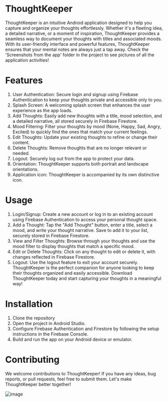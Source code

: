 # ThoughtKeeper
ThoughtKeeper is an intuitive Android application designed to help you capture and organize your thoughts effortlessly. Whether it's a fleeting idea, a detailed narrative, or a moment of inspiration, ThoughtKeeper provides a seamless way to document your thoughts with titles and associated moods. With its user-friendly interface and powerful features, ThoughtKeeper ensures that your mental notes are always just a tap away. Check the 'Screenshots from the app' folder in the project to see pictures of all the application activities!

# Features
1. User Authentication: Secure login and signup using Firebase Authentication to keep your thoughts private and accessible only to you.
2. Splash Screen: A welcoming splash screen that enhances the user experience as the app loads.
3. Add Thoughts: Easily add new thoughts with a title, mood selection, and a detailed narrative, all stored securely in Firebase Firestore.
4. Mood Filtering: Filter your thoughts by mood (None, Happy, Sad, Angry, Excited) to quickly find the ones that match your current feelings.
5. Edit Thoughts: Update your existing thoughts to refine or change their content.
6. Delete Thoughts: Remove thoughts that are no longer relevant or needed.
7. Logout: Securely log out from the app to protect your data.
8. Orientation: ThoughtKeeper supports both portrait and landscape orientations.
9. Application icon: ThoughtKeeper is accompanied by its own distinctive icon.

# Usage
1. Login/Signup: Create a new account or log in to an existing account using Firebase Authentication to access your personal thought space.
2. Add a Thought: Tap the "Add Thought" button, enter a title, select a mood, and write your thought narrative. Save to add it to your list, securely stored in Firebase Firestore.
3. View and Filter Thoughts: Browse through your thoughts and use the mood filter to display thoughts that match a specific mood.
4. Edit or Delete Thoughts: Click on any thought to edit or delete it, with changes reflected in Firebase Firestore.
5. Logout: Use the logout feature to exit your account securely.
ThoughtKeeper is the perfect companion for anyone looking to keep their thoughts organized and easily accessible. Download ThoughtKeeper today and start capturing your thoughts in a meaningful way!

# Installation
1. Clone the repository
2. Open the project in Android Studio.
3. Configure Firebase Authentication and Firestore by following the setup instructions in the Firebase Console.
4. Build and run the app on your Android device or emulator.

# Contributing
We welcome contributions to ThoughtKeeper! If you have any ideas, bug reports, or pull requests, feel free to submit them. Let's make ThoughtKeeper better together!


 ![image](https://github.com/elenakostadinovska/ThoughtKeeper/assets/93331149/c80e2dec-7a2d-4452-b151-d17633c07811)

